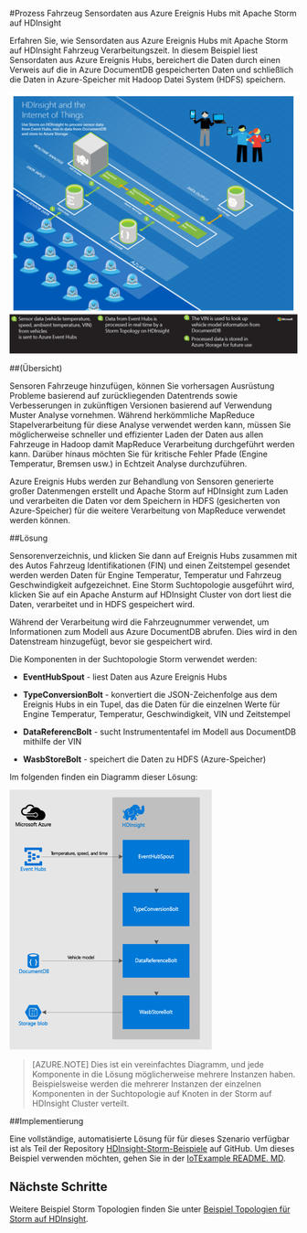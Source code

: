 <properties
 pageTitle="Verarbeiten Fahrzeug Sensordaten mit Apache Storm auf HDInsight | Microsoft Azure"
 description="Erfahren Sie, wie Sensordaten von Ereignis Hubs mit Apache Storm auf HDInsight Fahrzeug Verarbeitungszeit. Modelldaten aus DocumentDB hinzufügen und Ausgabe an Speicherplatz zu speichern."
 services="hdinsight,documentdb,notification-hubs"
 documentationCenter=""
 authors="Blackmist"
 manager="jhubbard"
 editor="cgronlun"/>

<tags
ms.service="hdinsight"
ms.devlang="java"
ms.topic="article"
ms.tgt_pltfrm="na"
ms.workload="big-data"
ms.date="08/23/2016"
ms.author="larryfr"/>

#<a name="process-vehicle-sensor-data-from-azure-event-hubs-using-apache-storm-on-hdinsight"></a>Prozess Fahrzeug Sensordaten aus Azure Ereignis Hubs mit Apache Storm auf HDInsight

Erfahren Sie, wie Sensordaten aus Azure Ereignis Hubs mit Apache Storm auf HDInsight Fahrzeug Verarbeitungszeit. In diesem Beispiel liest Sensordaten aus Azure Ereignis Hubs, bereichert die Daten durch einen Verweis auf die in Azure DocumentDB gespeicherten Daten und schließlich die Daten in Azure-Speicher mit Hadoop Datei System (HDFS) speichern.

![HDInsight und im Internet der Dinge (IoT) Architektur-Diagramm](./media/hdinsight-storm-iot-eventhub-documentdb/iot.png)

##<a name="overview"></a>(Übersicht)

Sensoren Fahrzeuge hinzufügen, können Sie vorhersagen Ausrüstung Probleme basierend auf zurückliegenden Datentrends sowie Verbesserungen in zukünftigen Versionen basierend auf Verwendung Muster Analyse vornehmen. Während herkömmliche MapReduce Stapelverarbeitung für diese Analyse verwendet werden kann, müssen Sie möglicherweise schneller und effizienter Laden der Daten aus allen Fahrzeuge in Hadoop damit MapReduce Verarbeitung durchgeführt werden kann. Darüber hinaus möchten Sie für kritische Fehler Pfade (Engine Temperatur, Bremsen usw.) in Echtzeit Analyse durchzuführen.

Azure Ereignis Hubs werden zur Behandlung von Sensoren generierte großer Datenmengen erstellt und Apache Storm auf HDInsight zum Laden und verarbeiten die Daten vor dem Speichern in HDFS (gesicherten von Azure-Speicher) für die weitere Verarbeitung von MapReduce verwendet werden können.

##<a name="solution"></a>Lösung

Sensorenverzeichnis, und klicken Sie dann auf Ereignis Hubs zusammen mit des Autos Fahrzeug Identifikationen (FIN) und einen Zeitstempel gesendet werden werden Daten für Engine Temperatur, Temperatur und Fahrzeug Geschwindigkeit aufgezeichnet. Eine Storm Suchtopologie ausgeführt wird, klicken Sie auf ein Apache Ansturm auf HDInsight Cluster von dort liest die Daten, verarbeitet und in HDFS gespeichert wird.

Während der Verarbeitung wird die Fahrzeugnummer verwendet, um Informationen zum Modell aus Azure DocumentDB abrufen. Dies wird in den Datenstream hinzugefügt, bevor sie gespeichert wird.

Die Komponenten in der Suchtopologie Storm verwendet werden:

* **EventHubSpout** - liest Daten aus Azure Ereignis Hubs

* **TypeConversionBolt** - konvertiert die JSON-Zeichenfolge aus dem Ereignis Hubs in ein Tupel, das die Daten für die einzelnen Werte für Engine Temperatur, Temperatur, Geschwindigkeit, VIN und Zeitstempel

* **DataReferencBolt** - sucht Instrumententafel im Modell aus DocumentDB mithilfe der VIN

* **WasbStoreBolt** - speichert die Daten zu HDFS (Azure-Speicher)

Im folgenden finden ein Diagramm dieser Lösung:

![Storm Suchtopologie](./media/hdinsight-storm-iot-eventhub-documentdb/iottopology.png)

> [AZURE.NOTE] Dies ist ein vereinfachtes Diagramm, und jede Komponente in die Lösung möglicherweise mehrere Instanzen haben. Beispielsweise werden die mehrerer Instanzen der einzelnen Komponenten in der Suchtopologie auf Knoten in der Storm auf HDInsight Cluster verteilt.

##<a name="implementation"></a>Implementierung

Eine vollständige, automatisierte Lösung für für dieses Szenario verfügbar ist als Teil der Repository [HDInsight-Storm-Beispiele](https://github.com/hdinsight/hdinsight-storm-examples) auf GitHub. Um dieses Beispiel verwenden möchten, gehen Sie in der [IoTExample README. MD](https://github.com/hdinsight/hdinsight-storm-examples/blob/master/IotExample/README.md).

## <a name="next-steps"></a>Nächste Schritte

Weitere Beispiel Storm Topologien finden Sie unter [Beispiel Topologien für Storm auf HDInsight](hdinsight-storm-example-topology.md).
